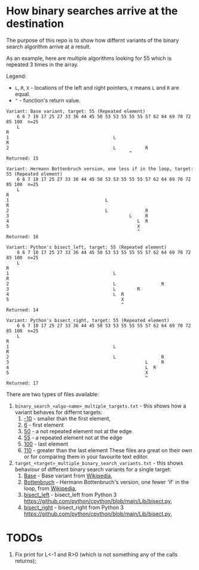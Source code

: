 # How binary searches arrive at the destination

The purpose of this repo is to show how differnt variants of the binary search algorithm arrive at a result.

As an example, here are multiple algorithms looking for 55 which is repeated 3 times in the array.

Legend:
 * `L`, `R`, `X` - locations of the left and right pointers, `X` means `L` and `R` are equal.
 * `^` - function's return value.
```
Variant: Base variant, target: 55 (Repeated element)
    6 6 7 10 17 25 27 33 36 44 45 50 53 53 55 55 55 57 62 64 69 70 72 85 100  n=25
    L                                                                    R  
1                                       L                                R  
2                                       L           R                       
                                              ^                             
Returned: 15

Variant: Hermann Bottenbruch version, one less if in the loop, target: 55 (Repeated element)
    6 6 7 10 17 25 27 33 36 44 45 50 53 53 55 55 55 57 62 64 69 70 72 85 100  n=25
    L                                                                    R  
1                                    L                                   R  
2                                    L              R                       
3                                             L     R                       
4                                                L  R                       
5                                                X                          
                                                 ^                          
Returned: 16

Variant: Python's bisect_left, target: 55 (Repeated element)
    6 6 7 10 17 25 27 33 36 44 45 50 53 53 55 55 55 57 62 64 69 70 72 85 100  n=25
    L                                                                        R
1                                       L                                    R
2                                       L                 R                 
3                                       L        R                          
4                                       L  R                                
5                                          X                                
                                           ^                                
Returned: 14

Variant: Python's bisect_right, target: 55 (Repeated element)
    6 6 7 10 17 25 27 33 36 44 45 50 53 53 55 55 55 57 62 64 69 70 72 85 100  n=25
    L                                                                        R
1                                       L                                    R
2                                       L                 R                 
3                                                   L     R                 
4                                                   L  R                    
5                                                   X                       
                                                    ^                       
Returned: 17
```

There are two types of files available:
1. `binary_search_<algo-name>_multiple_targets.txt` - this shows how a variant behaves for differnt targets:
   1. [-10](src/binary_searches_ascii/outputs/target_-10_multiple_binary_search_variants.txt) - smaller than the first element,
   2. [6](src/binary_searches_ascii/outputs/target_6_multiple_binary_search_variants.txt) - first element
   3. [50](src/binary_searches_ascii/outputs/target_50_multiple_binary_search_variants.txt)  - a not repeated element not at the edge
   4. [55](src/binary_searches_ascii/outputs/target_55_multiple_binary_search_variants.txt)  - a repeated element not at the edge
   5. [100](src/binary_searches_ascii/outputs/target_100_multiple_binary_search_variants.txt) - last element
   6. [110](src/binary_searches_ascii/outputs/target_110_multiple_binary_search_variants.txt) - greater than the last element
   These files ara great on their own or for comparing them in your favourite text editor. 
2. `target_<target>_multiple_binary_search_variants.txt` - this shows behaviour of different binary search variants for a single target:
   1. [Base](src/binary_searches_ascii/outputs/binary_search_base_multiple_targets.txt) - Base variant from [Wikipedia](https://en.wikipedia.org/wiki/Binary_search),
   2. [Bottenbruch](src/binary_searches_ascii/outputs/binary_search_Bottenbruch_multiple_targets.txt) - Hermann Bottenbruch's version, one fewer 'if' in the loop, from [Wikipedia](https://en.wikipedia.org/wiki/Binary_search),
   3. [bisect_left](src/binary_searches_ascii/outputs/binary_search_bisect_left_python_multiple_targets.txt) - bisect_left from Python 3 https://github.com/python/cpython/blob/main/Lib/bisect.py,  
   4. [bisect_right](src/binary_searches_ascii/outputs/binary_search_bisect_left_python_multiple_targets.txt) - bisect_right from Python 3 https://github.com/python/cpython/blob/main/Lib/bisect.py,




# TODOs

1. Fix print for L<-1 and R>0 (which is not something any of the calls returns);